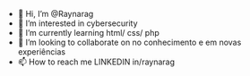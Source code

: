 - 👋 Hi, I’m @Raynarag
- 👀 I’m interested in cybersecurity
- 🌱 I’m currently learning html/ css/ php
- 💞️ I’m looking to collaborate on no conhecimento e em novas experiências
- 📫 How to reach me LINKEDIN in/raynarag

<!---
Raynarag/Raynarag is a ✨ special ✨ repository because its `README.md` (this file) appears on your GitHub profile.
You can click the Preview link to take a look at your changes.
--->
